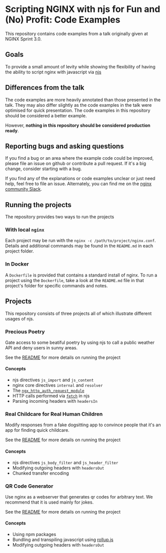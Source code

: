 # Scripting NGINX with njs for Fun and (No) Profit: Code Examples
This repository contains code examples from a talk originally given at NGINX Sprint 3.0.

## Goals
To provide a small amount of levity while showing the flexibility of having the ability
to script nginx with javascript via [njs](https://nginx.org/en/docs/njs/)

## Differences from the talk
The code examples are more heavily annotated than those presented in the talk.
They may also differ slightly as the code examples in the talk were optimised for
quick presentation.  The code examples in this repository should be considered a better example.

However, **nothing in this repository should be considered production ready**.

## Reporting bugs and asking questions
If you find a bug or an area where the example code could be improved, please file
an issue on github or contribute a pull request.  If it's a big change, consider starting with a bug.

If you find any of the explanations or code examples unclear or just need help, feel free to file an issue.  Alternately, you can find me on the [nginx community Slack](https://community.nginx.org/joinslack).

## Running the projects
The repository provides two ways to run the projects

### With local `nginx`
Each project may be run with the `nginx -c /path/to/project/nginx.conf`.  Details and additional commands may be found
in the `README.md` in each project folder.

### In Docker
A `Dockerfile` is provided that contains a standard install of nginx. To run a project using the `Dockerfile`,
take a look at the `README.md` file in that project's folder for specific commands and notes.

## Projects
This repository consists of three projects all of which illustrate different usages of njs.

### Precious Poetry
Gate access to some beatiful poetry by using njs to call a public weather API and deny users
in sunny areas.

See the [README](precious_poetry/README.md) for more details on running the project

#### Concepts
* njs directives `js_import` and `js_content`
* nginx core directives `internal` and `resolver`
* The [`ngx_http_auth_request_module`](http://nginx.org/en/docs/http/ngx_http_auth_request_module.html)
* HTTP calls performed via [`fetch`](https://nginx.org/en/docs/njs/reference.html#ngx_fetch) in njs
* Parsing incoming headers with `headersIn`


### Real Childcare for Real Human Children
Modify responses from a fake dogsitting app to convince people that it's an app for finding quick childcare.

See the [README](read_childcare_site/README.md) for more details on running the project

#### Concepts
* njs directives `js_body_filter` and `js_header_filter`
* Modifying outgoing headers with `headersOut`
* Chunked transfer encoding

### QR Code Generator
Use nginx as a webserver that generates qr codes for arbitrary text.  We recommend that it is used mainly for jokes.

See the [README](qr_code/README.md) for more details on running the project

#### Concepts
* Using npm packages
* Bundling and transpiling javascript using [rollup.js](https://rollupjs.org/)
* Modifying outgoing headers with `headersOut`
